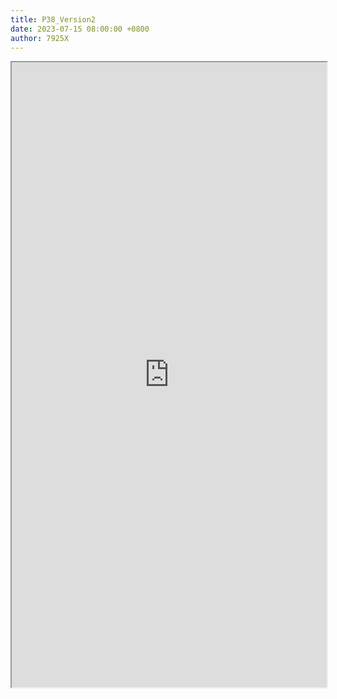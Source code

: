```yaml
---
title: P38_Version2
date: 2023-07-15 08:00:00 +0800
author: 7925X
---
```


<iframe src="https://y.dialwo.com/7925X2024/20230715-P38_Version2.pdf" width="100%" height="1000px"></iframe>
